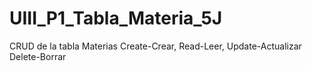 # UIII_P1_Tabla_Materia_5J
CRUD de la tabla Materias Create-Crear, Read-Leer, Update-Actualizar Delete-Borrar
